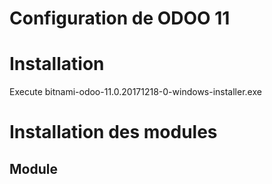 # Configuration de ODOO 11

# Installation

Execute bitnami-odoo-11.0.20171218-0-windows-installer.exe


# Installation des modules

## Module 
